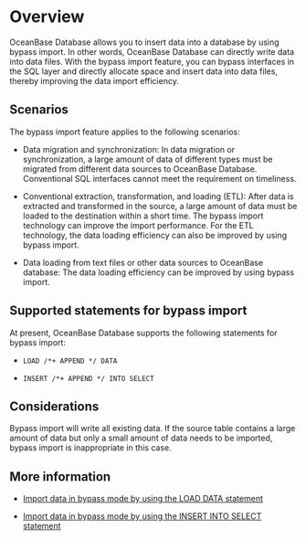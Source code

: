 # Overview

OceanBase Database allows you to insert data into a database by using bypass import. In other words, OceanBase Database can directly write data into data files. With the bypass import feature, you can bypass interfaces in the SQL layer and directly allocate space and insert data into data files, thereby improving the data import efficiency.

## Scenarios

The bypass import feature applies to the following scenarios:

* Data migration and synchronization: In data migration or synchronization, a large amount of data of different types must be migrated from different data sources to OceanBase Database. Conventional SQL interfaces cannot meet the requirement on timeliness. 

* Conventional extraction, transformation, and loading (ETL): After data is extracted and transformed in the source, a large amount of data must be loaded to the destination within a short time. The bypass import technology can improve the import performance. For the ETL technology, the data loading efficiency can also be improved by using bypass import. 

* Data loading from text files or other data sources to OceanBase database: The data loading efficiency can be improved by using bypass import. 

## Supported statements for bypass import

At present, OceanBase Database supports the following statements for bypass import:

* `LOAD /*+ APPEND */ DATA`

* `INSERT /*+ APPEND */ INTO SELECT`

## Considerations

Bypass import will write all existing data. If the source table contains a large amount of data but only a small amount of data needs to be imported, bypass import is inappropriate in this case. 

## More information

* [Import data in bypass mode by using the LOAD DATA statement](../1100.bypass-import/200.use-load-data-statement-to-bypass-import-data.md)

* [Import data in bypass mode by using the INSERT INTO SELECT statement](../1100.bypass-import/300.use-insert-into-select-statement-to-bypass-import-data.md)

